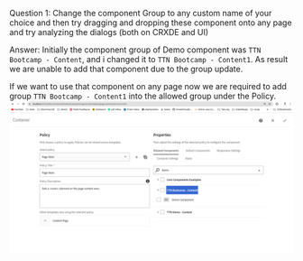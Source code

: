 Question 1: Change the component Group to any custom name of your choice and then try dragging and dropping these component onto any page and try analyzing the dialogs (both on CRXDE and UI)

Answer: Initially the component group of Demo component was `TTN Bootcamp - Content`, and i changed it to `TTN Bootcamp - Content1`. As result we are unable to add that component due to the group update.

If we want to use that component on any page now we are required to add group `TTN Bootcamp - Content1` into the allowed group under the Policy.
![img_25.png](img_25.png)
